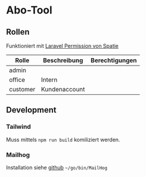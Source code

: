 # Abo-Tool

## Rollen
Funktioniert mit [Laravel Permission von Spatie](https://spatie.be/docs/laravel-permission/v5/introduction)

| Rolle    | Beschreibung  | Berechtigungen |
|----------|---------------|----------------|
| admin    |               |                |
| office   | Intern        |                |
| customer | Kundenaccount |                |


## Development

### Tailwind
Muss mittels `npm run build` komiliziert werden.

### Mailhog
Installation siehe [github](https://github.com/mailhog/MailHog) `~/go/bin/MailHog`
